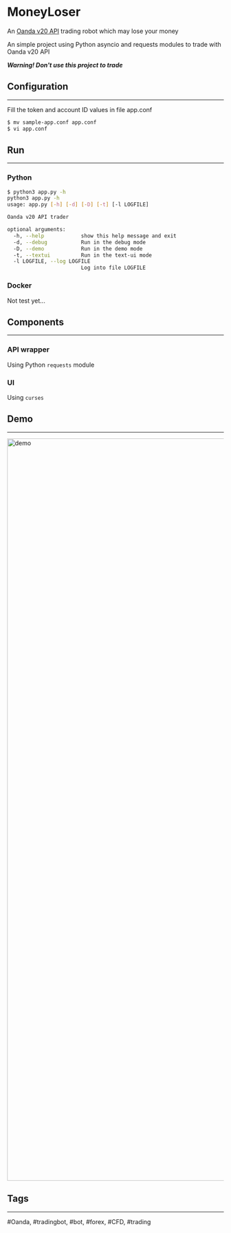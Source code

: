 # MoneyLoser
An [Oanda v20 API](https://developer.oanda.com/rest-live-v20/introduction/) trading robot which may lose your money

An simple project using Python asyncio and requests modules to trade with Oanda v20 API

***Warning! Don't use this project to trade***
## Configuration
---
Fill the token and account ID values in file app.conf

```bash
$ mv sample-app.conf app.conf
$ vi app.conf
```

## Run
---
### Python
```bash
$ python3 app.py -h
python3 app.py -h
usage: app.py [-h] [-d] [-D] [-t] [-l LOGFILE]

Oanda v20 API trader

optional arguments:
  -h, --help            show this help message and exit
  -d, --debug           Run in the debug mode
  -D, --demo            Run in the demo mode
  -t, --textui          Run in the text-ui mode
  -l LOGFILE, --log LOGFILE
                        Log into file LOGFILE
```
### Docker
Not test yet...

## Components
---
### API wrapper
Using Python `requests` module
### UI
Using `curses`

## Demo
---
<img width="1726" alt="demo" src="https://user-images.githubusercontent.com/43628402/176477007-6639ed03-e12f-49eb-bf2a-86582b768d61.png">

## Tags
---
#Oanda, #tradingbot, #bot, #forex, #CFD, #trading
